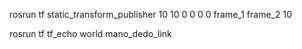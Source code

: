 rosrun tf static_transform_publisher 10 10 0 0 0 0 frame_1 frame_2 10

rosrun tf tf_echo world mano_dedo_link

